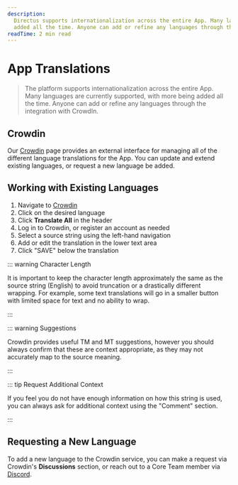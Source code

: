 ```yaml
---
description:
  Directus supports internationalization across the entire App. Many languages are currently supported, with more being
  added all the time. Anyone can add or refine any languages through the integration with CrowdIn
readTime: 2 min read
---
```


# App Translations

> The platform supports internationalization across the entire App. Many languages are currently supported, with more
> being added all the time. Anyone can add or refine any languages through the integration with CrowdIn.

## Crowdin

Our [Crowdin](https://locales.directus.io) page provides an external interface for managing all of the different
language translations for the App. You can update and extend existing languages, or request a new language be added.

## Working with Existing Languages

1. Navigate to [Crowdin](https://locales.directus.io)
2. Click on the desired language
3. Click **Translate All** in the header
4. Log in to Crowdin, or register an account as needed
5. Select a source string using the left-hand navigation
6. Add or edit the translation in the lower text area
7. Click "SAVE" below the translation

::: warning Character Length

It is important to keep the character length approximately the same as the source string (English) to avoid truncation
or a drastically different wrapping. For example, some text translations will go in a smaller button with limited space
for text and no ability to wrap.

:::

::: warning Suggestions

Crowdin provides useful TM and MT suggestions, however you should always confirm that these are context appropriate, as
they may not accurately map to the source meaning.

:::

::: tip Request Additional Context

If you feel you do not have enough information on how this string is used, you can always ask for additional context
using the "Comment" section.

:::

## Requesting a New Language

To add a new language to the Crowdin service, you can make a request via Crowdin's **Discussions** section, or reach out
to a Core Team member via [Discord](https://directus.chat).

